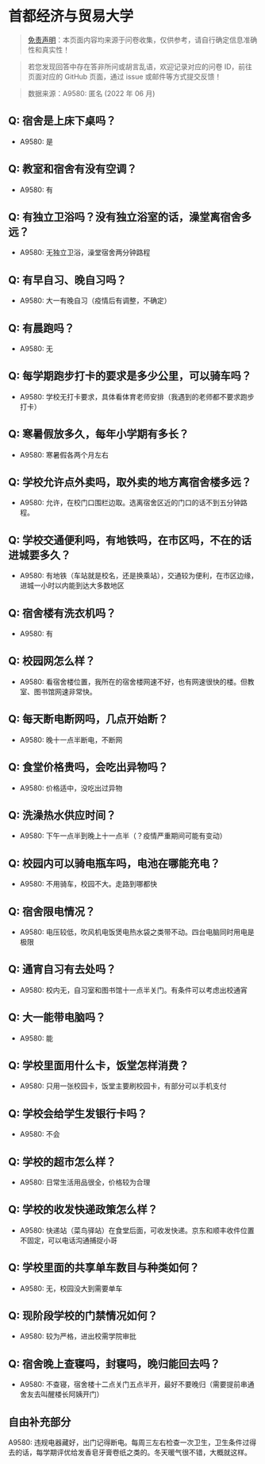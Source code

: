 # 首都经济与贸易大学

> [免责声明](https://colleges.chat/#_3)：本页面内容均来源于问卷收集，仅供参考，请自行确定信息准确性和真实性！

> 若您发现回答中存在答非所问或胡言乱语，欢迎记录对应的问卷 ID，前往页面对应的 GitHub 页面，通过 issue 或邮件等方式提交反馈！

> 数据来源：A9580: 匿名 (2022 年 06 月)

## Q: 宿舍是上床下桌吗？

- A9580: 是

## Q: 教室和宿舍有没有空调？

- A9580: 有

## Q: 有独立卫浴吗？没有独立浴室的话，澡堂离宿舍多远？

- A9580: 无独立卫浴，澡堂宿舍两分钟路程

## Q: 有早自习、晚自习吗？

- A9580: 大一有晚自习（疫情后有调整，不确定）

## Q: 有晨跑吗？

- A9580: 无

## Q: 每学期跑步打卡的要求是多少公里，可以骑车吗？

- A9580: 学校无打卡要求，具体看体育老师安排（我遇到的老师都不要求跑步打卡）

## Q: 寒暑假放多久，每年小学期有多长？

- A9580: 寒暑假各两个月左右

## Q: 学校允许点外卖吗，取外卖的地方离宿舍楼多远？

- A9580: 允许，在校门口围栏边取。选离宿舍区近的门口的话不到五分钟路程。

## Q: 学校交通便利吗，有地铁吗，在市区吗，不在的话进城要多久？

- A9580: 有地铁（车站就是校名，还是换乘站），交通较为便利，在市区边缘，进城一小时以内能到达大多数地区

## Q: 宿舍楼有洗衣机吗？

- A9580: 有

## Q: 校园网怎么样？

- A9580: 看宿舍楼位置，我所在的宿舍楼网速不好，也有网速很快的楼。但教室、图书馆网速非常快。

## Q: 每天断电断网吗，几点开始断？

- A9580: 晚十一点半断电，不断网

## Q: 食堂价格贵吗，会吃出异物吗？

- A9580: 价格适中，没吃出过异物

## Q: 洗澡热水供应时间？

- A9580: 下午一点半到晚上十一点半（？疫情严重期间可能有变动）

## Q: 校园内可以骑电瓶车吗，电池在哪能充电？

- A9580: 不用骑车，校园不大。走路到哪都快

## Q: 宿舍限电情况？

- A9580: 电压较低，吹风机电饭煲电热水袋之类带不动。四台电脑同时用电是极限

## Q: 通宵自习有去处吗？

- A9580: 校内无，自习室和图书馆十一点半关门。有条件可以考虑出校通宵

## Q: 大一能带电脑吗？

- A9580: 能

## Q: 学校里面用什么卡，饭堂怎样消费？

- A9580: 只用一张校园卡，饭堂主要刷校园卡，有部分可以手机支付

## Q: 学校会给学生发银行卡吗？

- A9580: 不会

## Q: 学校的超市怎么样？

- A9580: 日常生活用品很全，价格较为合理

## Q: 学校的收发快递政策怎么样？

- A9580: 快递站（菜鸟驿站）在食堂后面，可收发快递。京东和顺丰收件位置不固定，可以电话沟通捕捉小哥

## Q: 学校里面的共享单车数目与种类如何？

- A9580: 无，校园没大到需要单车

## Q: 现阶段学校的门禁情况如何？

- A9580: 较为严格，进出校需学院审批

## Q: 宿舍晚上查寝吗，封寝吗，晚归能回去吗？

- A9580: 不查寝，宿舍楼十二点关门五点半开，最好不要晚归（需要提前串通舍友去叫醒楼长阿姨开门）

## 自由补充部分

A9580: 违规电器藏好，出门记得断电。每周三左右检查一次卫生，卫生条件过得去的话，每学期评优给发香皂牙膏卷纸之类的。冬天暖气很不错，大概就这样。